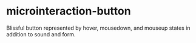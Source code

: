 # microinteraction-button

Blissful button represented by hover, mousedown, and mouseup states in addition to sound and form.
